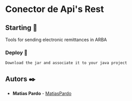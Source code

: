 # Conector de Api's Rest 

## Starting 🚀

Tools for sending electronic remittances in ARBA

### Deploy 🔧
```
Download the jar and associate it to your java project
```

## Autors ✒️

* **Matias Pardo** - [MatiasPardo](https://github.com/matiaspardo)

